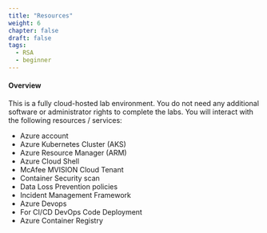 ```yaml
---
title: "Resources"
weight: 6
chapter: false
draft: false
tags:
  - RSA
  - beginner
---
```

#### Overview 
This is a fully cloud-hosted lab environment. You do not need any additional software or administrator rights to complete the labs. You will interact with the following resources / services: 

+ Azure account
+ Azure Kubernetes Cluster (AKS)
+ Azure Resource Manager (ARM)
+ Azure Cloud Shell
+ McAfee MVISION Cloud Tenant
+ Container Security scan
+ Data Loss Prevention policies
+ Incident Management Framework
+ Azure Devops
+ For CI/CD DevOps Code Deployment 
+ Azure Container Registry

